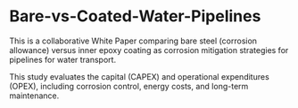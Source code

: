 # Bare-vs-Coated-Water-Pipelines
This is a collaborative White Paper comparing bare steel (corrosion allowance) versus inner epoxy coating as corrosion mitigation strategies for pipelines for water transport. 

This study evaluates the capital (CAPEX) and operational expenditures (OPEX), including corrosion control, energy costs, and long-term maintenance. 


